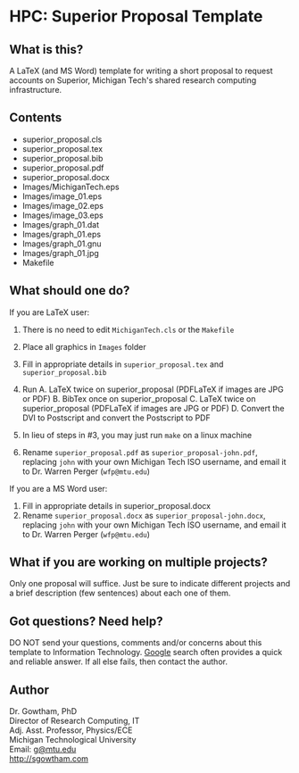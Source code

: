 HPC: Superior Proposal Template
================

What is this?
-------------------

A LaTeX (and MS Word) template for writing a short proposal to request 
accounts on Superior, Michigan Tech's shared research computing infrastructure.

Contents
-------------------

  * superior_proposal.cls
  * superior_proposal.tex
  * superior_proposal.bib
  * superior_proposal.pdf
  * superior_proposal.docx
  * Images/MichiganTech.eps
  * Images/image_01.eps
  * Images/image_02.eps
  * Images/image_03.eps
  * Images/graph_01.dat
  * Images/graph_01.eps
  * Images/graph_01.gnu
  * Images/graph_01.jpg
  * Makefile

What should one do?
-------------------

If you are LaTeX user:

  1. There is no need to edit ```MichiganTech.cls``` or the ```Makefile```

  2. Place all graphics in ```Images``` folder

  3. Fill in appropriate details in ```superior_proposal.tex``` and
     ```superior_proposal.bib```

  4. Run
     A. LaTeX twice on superior_proposal (PDFLaTeX if images are JPG or PDF)
     B. BibTex once on superior_proposal
     C. LaTeX twice on superior_proposal (PDFLaTeX if images are JPG or PDF)
     D. Convert the DVI to Postscript and convert the Postscript to PDF

  5. In lieu of steps in #3, you may just run ```make``` on a linux machine

  6. Rename ```superior_proposal.pdf``` as ```superior_proposal-john.pdf```,
     replacing ```john``` with your own Michigan Tech ISO username, and email
     it to Dr. Warren Perger (```wfp@mtu.edu```)


If you are a MS Word user:

  1. Fill in appropriate details in superior_proposal.docx
  2. Rename ```superior_proposal.docx``` as ```superior_proposal-john.docx```,
     replacing ```john``` with your own Michigan Tech ISO username, and email
     it to Dr. Warren Perger (```wfp@mtu.edu```)


What if you are working on multiple projects?
-------------------

Only one proposal will suffice. Just be sure to indicate different projects
and a brief description (few sentences) about each one of them.


Got questions? Need help?
-------------------

DO NOT send your questions, comments and/or concerns about this template to 
Information Technology. [Google](http://google.com/) search often provides a 
quick and reliable answer. If all else fails, then contact the author.


Author
-------------------

Dr. Gowtham, PhD         
Director of Research Computing, IT             
Adj. Asst. Professor, Physics/ECE               
Michigan Technological University                 
Email: g@mtu.edu             
http://sgowtham.com
